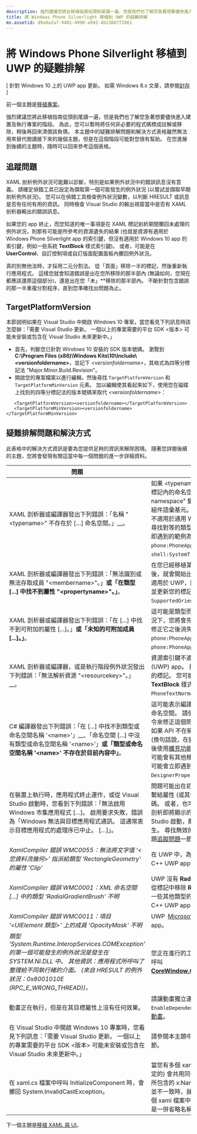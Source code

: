```yaml
---
description: 強烈建議您將此移植指南從頭到尾讀一遍，但是我們也了解您急著想要儘快進入建置及執行專案的階段。
title: 將 Windows Phone Silverlight 移植到 UWP 的疑難排解
ms.assetid: d9a9a2a7-9401-4990-a992-4b13887f2661
---
```


#  將 Windows Phone Silverlight 移植到 UWP 的疑難排解

\[ 針對 Windows 10 上的 UWP app 更新。 如需 Windows 8.x 文章，請參閱[封存](http://go.microsoft.com/fwlink/p/?linkid=619132) \]

前一個主題是[移植專案](wpsl-to-uwp-porting-to-a-uwp-project.md)。

強烈建議您將此移植指南從頭到尾讀一遍，但是我們也了解您急著想要儘快進入建置及執行專案的階段。 為此，您可以暫時將任何非必要的程式碼標成註解或移除，稍後再回來清償該負債。 本主題中的疑難排解問題和解決方式表格雖然無法用來替代閱讀接下來的幾個主題，但是在這個階段可能對您很有幫助。 在您進展到後續的主題時，隨時可以回來參考這個表格。

## 追蹤問題

XAML 剖析例外狀況可能難以診斷，特別是如果例外狀況中的錯誤訊息沒有意義。 請確定偵錯工具已設定為擷取第一個可能發生的例外狀況 (以嘗試並擷取早期剖析例外狀況)。 您可以在偵錯工具檢查例外狀況變數，以判斷 HRESULT 或訊息是否有任何有用的資訊。 同時檢查 Visual Studio 的輸出視窗當中是否有 XAML 剖析器輸出的錯誤訊息。

如果您的 app 終止，而您知道的唯一事項是在 XAML 標記剖析期間擲回未處理的例外狀況，則那有可能是所參考的資源遺失的結果 (也就是資源有適用於 Windows Phone Silverlight app 的索引鍵，但沒有適用於 Windows 10 app 的索引鍵，例如一些系統 **TextBlock** 樣式索引鍵)。 或者，可能是在 **UserControl**、自訂控制項或自訂版面配置面板內擲回例外狀況。

真的別無他法時，才採用二元分割法。 從「頁面」移除一半的標記，然後重新執行應用程式。 這樣您就會知道錯誤是出在您所移除的那半部內 (無論如何，您現在都應該還原這個部分)，還是出在您「未」**移除的那半部內。 不斷針對包含錯誤的那一半重複分割程序，直到您準確找出問題為止。

## TargetPlatformVersion

本節說明如果在 Visual Studio 中開啟 Windows 10 專案，當您看見下列訊息時該怎麼辦：「需要 Visual Studio 更新。 一個以上的專案需要的平台 SDK &lt;版本&gt; 可能未安裝或包含在 Visual Studio 未來更新中。」

-   首先，判斷您已針對 Windows 10 安裝的 SDK 版本號碼。 瀏覽到 **C:\\Program Files (x86)\\Windows Kits\\10\\Include\\&lt;versionfoldername&gt;**，並記下 *&lt;versionfoldername&gt;*，其格式為四等分標記法 "Major.Minor.Build.Revision"。
-   開啟您的專案檔案以進行編輯，然後尋找 `TargetPlatformVersion` 和 `TargetPlatformMinVersion` 元素。 加以編輯使其看起來如下，使用您在磁碟上找到的四等分標記法的版本號碼來取代 *&lt;versionfoldername&gt;*：

```xaml
   <TargetPlatformVersion><versionfoldername></TargetPlatformVersion>
   <TargetPlatformMinVersion><versionfoldername></TargetPlatformMinVersion>
```

## 疑難排解問題和解決方式

此表格中的解決方式資訊是要為您提供足夠的資訊來解除困境。 隨著您詳閱後續的主題，您將會發現有關這當中每一個問題的進一步詳細資料。

| 問題 | 解決方式 |
|---------|--------|
| XAML 剖析器或編譯器發出下列錯誤：「名稱 "&lt;typename&gt;" 不存在於 […] 命名空間。」__。 | 如果 &lt;typename&gt; 是自訂類型，請在 XAML 標記內的命名空間前置詞宣告中，將 "clr-namespace" 變更為 "using"，然後移除任何組件語彙基元。 對於平台類型，這表示該類型不適用於通用 Windows 平台 (UWP)，因此請尋找對等的類型並更新您的標記。 您可能會立即遇到的範例為 `phone:PhoneApplicationPage` 與 `shell:SystemTray.IsVisible`。 | 
| XAML 剖析器或編譯器發出下列錯誤：「無法識別或無法存取成員 "&lt;membername&gt;"。」__或「在類型 [...] 中找不到屬性 "&lt;propertyname&gt;"。」__。 | 在您已經移植某些類型名稱 (例如根 **Page**) 之後，就會開始出現這些錯誤。 該成員或屬性不適用於 UWP，因此請尋找對等的成員或屬性並更新您的標記。 您可能會立即遇到的範例為 `SupportedOrientations` 與 `Orientation`。 |
| XAML 剖析器或編譯器發出下列錯誤：「在 [...] 中找不到可附加的屬性 [...]。」__或「未知的可附加成員 [...]。」__。 | 這可能是類型而非附加的屬性所造成，在此情況下，您將會先有類型錯誤，而此錯誤將在您修正它之後消失。 您可能會立即遇到的範例為 `phone:PhoneApplicationPage.Resources` 與 `phone:PhoneApplicationPage.DataContext`。 | 
|XAML 剖析器或編譯器，或是執行階段例外狀況發出下列錯誤：「無法解析資源 "&lt;resourcekey&gt;"。」__。 | 資源索引鍵不適用於通用 Windows 平台 (UWP) app。 找到正確的對等資源並更新您的標記。 您可能會立即遇到的範例為系統 **TextBlock** 樣式索引鍵，例如 `PhoneTextNormalStyle`。 |
| C# 編譯器發出下列錯誤：「在 [...] 中找不到類型或命名空間名稱 '&lt;name&gt;'」__、「命名空間 [...] 中沒有類型或命名空間名稱 '&lt;name&gt;'」__或「類型或命名空間名稱 '&lt;name&gt;' 不存在於目前內容中」__。 | 這可能表示編譯器還不知道類型的正確 UWP 命名空間。 請使用 Visual Studio 的 [**解析**] 命令來修正這個問題。 <br/>如果 API 不在稱為通用裝置系列的這組 API 中 (換句話說，在擴充功能 SDK 中實作 API)，然後使用[擴充功能 SDK](wpsl-to-uwp-porting-to-a-uwp-project.md#extension-sdks)。<br/>可能會有其他移植比較沒那麼簡單的狀況。 您可能會立即遇到的範例為 `DesignerProperties` 與 `BitmapImage`。 | 
|在裝置上執行時，應用程式終止運作，或從 Visual Studio 啟動時，您看到下列錯誤：「無法啟用 Windows 市集應用程式 […]。 啟用要求失敗，錯誤為「Windows 無法與目標應用程式通訊。 這通常表示目標應用程式的處理序已中止。 […]」。 | 問題可能出在初始化期間您自己「頁面」中或繫結屬性 (或其他類型) 中執行的命令式程式碼。 或者，也可能是在應用程式終止時，正在剖析即將顯示的 XAML 檔案 (如果是從 Visual Studio 啟動，那將會是啟動頁面) 的情況下發生。 尋找無效的資源索引鍵和 (或) 嘗試本主題[追蹤問題](#tracking-down-issues)一節中的一些指導方針。|
| _XamlCompiler 錯誤 WMC0055：無法將文字值 '&lt;您資料流幾何&gt;' 指派給類型 'RectangleGeometry' 的屬性 'Clip'_ | 在 UWP 中，為 [Microsoft DirectX](https://msdn.microsoft.com/library/windows/desktop/ee663274) 和 XAML C++ UWP app 的類型。 |
| _XamlCompiler 錯誤 WMC0001：XML 命名空間 [...] 中的類型 'RadialGradientBrush' 不明_ | UWP 沒有 **RadialGradientBrush** 類型。 請從標記中移除 **RadialGradientBrush**，並使用一些其他類型的 [Microsoft DirectX](https://msdn.microsoft.com/library/windows/desktop/ee663274) 和 XAML C++ UWP app。 |
| _XamlCompiler 錯誤 WMC0011：項目 '&lt;UIElement 類型&gt;' 上的成員 'OpacityMask' 不明_ | UWP [Microsoft DirectX](https://msdn.microsoft.com/library/windows/desktop/ee663274) 和 XAML C++ UWP app。 |
| _類型 'System.Runtime.InteropServices.COMException' 的第一個可能發生的例外狀況是發生在 SYSTEM.NI.DLL 中。 其他資訊：應用程式所呼叫了整理給不同執行緒的介面。 (來自 HRESULT 的例外狀況：0x8001010E (RPC_E_WRONG_THREAD))。_ | 您正在進行的工作必須在 UI 執行緒上完成。 呼叫 [**CoreWindow.GetForCurrentThread**](https://msdn.microsoft.com/library/windows/apps/hh701589))。 |
| 動畫正在執行，但是在其目標屬性上沒有任何效果。 | 請讓動畫獨立運作，或在其上設定 `EnableDependentAnimation="True"`。 請參閱[動畫](wpsl-to-uwp-porting-xaml-and-ui.md#animation)。 |
| 在 Visual Studio 中開啟 Windows 10 專案時，您看見下列訊息：「需要 Visual Studio 更新。 一個以上的專案需要的平台 SDK &lt;版本&gt; 可能未安裝或包含在 Visual Studio 未來更新中。」 | 請參閱本主題中的 [TargetPlatformVersion](#targetplatformversion) 一節。 |
| 在 xaml.cs 檔案中呼叫 InitializeComponent 時，會擲回 System.InvalidCastException。 | 當您有多個 xaml 檔案 (至少有一個是 MRT 限定的) 會共用同一個 xaml.cs 檔案，而且元素所包含的 x:Name 屬性在這兩個 xaml 檔案間並不一致時，就會發生此情況。 請嘗試為這兩個 xaml 檔案中的相同元素新增相同名稱，或是一併省略名稱。 | 

下一個主題是[移植 XAML 與 UI](wpsl-to-uwp-porting-xaml-and-ui.md)。



<!--HONumber=Mar16_HO1-->



